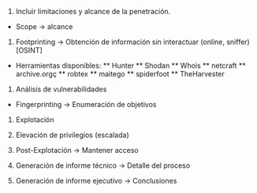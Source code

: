 1. Incluir limitaciones y alcance de la penetración.

* Scope -> alcance

1. Footprinting -> Obtención de información sin interactuar (online, sniffer) [OSINT]  

* Herramientas disponibles:
** Hunter
** Shodan
** Whois
** netcraft
** archive.orgç
** robtex
** maitego
** spiderfoot
** TheHarvester

1. Análisis de vulnerabilidades
 * Fingerprinting -> Enumeración de objetivos

1. Explotación

1. Elevación de privilegios (escalada)

1. Post-Explotación -> Mantener acceso

1. Generación de informe técnico -> Detalle del proceso  
   
1. Generación de informe ejecutivo -> Conclusiones